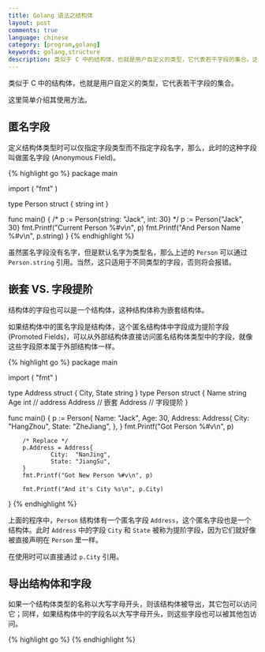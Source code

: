 ```yaml
---
title: Golang 语法之结构体
layout: post
comments: true
language: chinese
category: [program,golang]
keywords: golang,structure
description: 类似于 C 中的结构体，也就是用户自定义的类型，它代表若干字段的集合。这里简单介绍其使用方法。
---
```


类似于 C 中的结构体，也就是用户自定义的类型，它代表若干字段的集合。

这里简单介绍其使用方法。

<!-- more -->

<!--
什么是结构体

比如将一个员工的 firstName, lastName 和 age 三个属性打包在一起成为一个 employee 结构就是很有意义的。
结构体的声明

type Employee struct {  
    firstName string
    lastName  string
    age       int
}

    1
    2
    3
    4
    5

上面的代码片段声明了一个名为 Employee 的结构体类型，它拥有 firstName, lastName 和 age 三个字段。同一类型的多个字段可以合并到一行（用逗号分隔），并将类型放在后面。上面的结构体中 firstName 与 lastName 都是 string 类型，因此可以将它们写在一起。

type Employee struct {  
    firstName, lastName string
    age, salary         int
}

    1
    2
    3
    4

上面的结构体 Employee 是一个具名结构体（named structure），因为它创建了一个具有名字的结构体类型： Employee 。我们可以定义具名结构体类型的变量。

我们也可以定义一个没有类型名称的结构体，这种结构体叫做匿名结构体（anonymous structures）。

var employee struct {  
        firstName, lastName string
        age int
}

    1
    2
    3
    4

上面的代码片段声明了一个匿名结构体变量 employee。
定义具名结构体变量

下面的程序说明了如何定义一个具名结构体 Employee 的变量。

package main

import (  
    "fmt"
)

type Employee struct {  
    firstName, lastName string
    age, salary         int
}

func main() {

    //creating structure using field names
    emp1 := Employee{
        firstName: "Sam",
        age:       25,
        salary:    500,
        lastName:  "Anderson",
    }

    //creating structure without using field names
    emp2 := Employee{"Thomas", "Paul", 29, 800}

    fmt.Println("Employee 1", emp1)
    fmt.Println("Employee 2", emp2)
}

    1
    2
    3
    4
    5
    6
    7
    8
    9
    10
    11
    12
    13
    14
    15
    16
    17
    18
    19
    20
    21
    22
    23
    24
    25
    26
    27

在上面的程序中，我们定义了一个名为 Employee 的结构体类型。我们可以通过指定字段的名称和对应的值来创建一个结构体变量，比如在第15行，我们就是通过这种方式定义了 Employee 类型的一个结构体变量 empl。这里字段名称的顺序没必要和声明结构体类型时的一致。例如这里我们将 lastName 放在了最后，程序同样正确运行。

在定义结构体变量时也可以忽略字段名称，例如在第 23 行，我们定义 emp2 时没有指定字段名称。但是通过这种方式定义的结构体变量时，字段值的顺序必须与声明结构体类型时字段的顺序保持一致。

上面的程序输出如下：

Employee 1 {Sam Anderson 25 500}  
Employee 2 {Thomas Paul 29 800} 

    1
    2

定义匿名结构体变量

package main

import (  
    "fmt"
)

func main() {  
    emp3 := struct {
        firstName, lastName string
        age, salary         int
    }{
        firstName: "Andreah",
        lastName:  "Nikola",
        age:       31,
        salary:    5000,
    }

    fmt.Println("Employee 3", emp3)
}

    1
    2
    3
    4
    5
    6
    7
    8
    9
    10
    11
    12
    13
    14
    15
    16
    17
    18
    19

在上面的程序中，第3行定义了一个 匿名结构体变量 emp3。正如我们提到的一样，这种结构体成为匿名结构体，因为它只创建了一个新的结构体变量 emp3，而没有定义新的结构体类型。

程序的输出为：

Employee 3 {Andreah Nikola 31 5000}  

    1

结构体变量的 0 值

当定义一个结构体变量，但是没有给它提供初始值，则对应的字段被赋予它们各自类型的0值。

package main

import (  
    "fmt"
)

type Employee struct {  
    firstName, lastName string
    age, salary         int
}

func main() {  
    var emp4 Employee //zero valued structure
    fmt.Println("Employee 4", emp4)
}

    1
    2
    3
    4
    5
    6
    7
    8
    9
    10
    11
    12
    13
    14
    15
    16

上面的程序定义了 emp4 但是没有赋予任何初值。因此 firstName 和 lastName 被赋值为 string 类型的0值，也就是空字符串。age 和 salary 被赋值为 int 类型的0值，也就是 0 。程序的输出为：

Employee 4 {  0 0}  

    1

可以指定一些字段而忽略一些字段。在这种情况下，被忽略的字段被赋予相应类型的 0 值。

package main

import (  
    "fmt"
)

type Employee struct {  
    firstName, lastName string
    age, salary         int
}

func main() {  
    emp5 := Employee{
        firstName: "John",
        lastName:  "Paul",
    }
    fmt.Println("Employee 5", emp5)
}

    1
    2
    3
    4
    5
    6
    7
    8
    9
    10
    11
    12
    13
    14
    15
    16
    17
    18

在上面的程序中，第14和15行，firstName 和 lastName 被提供了初始值，而 age 和 salary 没有。因此 age 和 salary 被指定为0值。程序的输出为：

Employee 5 {John Paul 0 0} 

    1

访问结构体中的字段

使用点 . 操作符来访问结构体中的字段。

package main

import (  
    "fmt"
)

type Employee struct {  
    firstName, lastName string
    age, salary         int
}

func main() {  
    emp6 := Employee{"Sam", "Anderson", 55, 6000}
    fmt.Println("First Name:", emp6.firstName)
    fmt.Println("Last Name:", emp6.lastName)
    fmt.Println("Age:", emp6.age)
    fmt.Printf("Salary: $%d", emp6.salary)
}

    1
    2
    3
    4
    5
    6
    7
    8
    9
    10
    11
    12
    13
    14
    15
    16
    17
    18

在上面的程序中，通过 emp6.firstName 访问 emp6 中的字段 firstName。程序的输出为：

First Name: Sam  
Last Name: Anderson  
Age: 55  
Salary: $6000 

    1
    2
    3
    4

也可以创建一个 0 值结构体变量，稍后给它的字段一一赋值。

package main

import (  
    "fmt"
)

type Employee struct {  
    firstName, lastName string
    age, salary         int
}

func main() {  
    var emp7 Employee
    emp7.firstName = "Jack"
    emp7.lastName = "Adams"
    fmt.Println("Employee 7:", emp7)
}

    1
    2
    3
    4
    5
    6
    7
    8
    9
    10
    11
    12
    13
    14
    15
    16
    17

上面的程序 emp7 被定义然后给 firstName 和 lastName 赋值。程序的输出为：

Employee 7: {Jack Adams 0 0}  

    1

结构体指针

可以定义指向结构体的指针。

package main

import (  
    "fmt"
)

type Employee struct {  
    firstName, lastName string
    age, salary         int
}

func main() {  
    emp8 := &Employee{"Sam", "Anderson", 55, 6000}
    fmt.Println("First Name:", (*emp8).firstName)
    fmt.Println("Age:", (*emp8).age)
}

    1
    2
    3
    4
    5
    6
    7
    8
    9
    10
    11
    12
    13
    14
    15
    16

在上面的程序中 emp8 是一个指向结构体 Employee 的指针。(*emp8).firstName 是访问 emp8 中 firstName 字段的语法。程序的输出为：

First Name: Sam  
Age: 55  

    1
    2

在 Go 中我们可以使用 emp8.firstName 替代显示解引用 (*emp8).firstName 来访问 firstName 字段。

package main

import (  
    "fmt"
)

type Employee struct {  
    firstName, lastName string
    age, salary         int
}

func main() {  
    emp8 := &Employee{"Sam", "Anderson", 55, 6000}
    fmt.Println("First Name:", emp8.firstName)
    fmt.Println("Age:", emp8.age)
}

    1
    2
    3
    4
    5
    6
    7
    8
    9
    10
    11
    12
    13
    14
    15
    16

在上面的程序中，我们使用了 emp8.firstName 访问 firstName，程序的输出如下：

First Name: Sam  
Age: 55  

    1
    2
-->

## 匿名字段

定义结构体类型时可以仅指定字段类型而不指定字段名字，那么，此时的这种字段叫做匿名字段 (Anonymous Field)。

{% highlight go %}
package main

import (
        "fmt"
)

type Person struct {
        string
        int
}

func main() {
        /* p := Person{string: "Jack", int: 30} */
        p := Person{"Jack", 30}
        fmt.Printf("Current Person %#v\n", p)
        fmt.Printf("And Person Name %#v\n", p.string)
}
{% endhighlight %}

虽然匿名字段没有名字，但是默认名字为类型名，那么上述的 `Person` 可以通过 `Person.string` 引用。当然，这只适用于不同类型的字段，否则将会报错。


## 嵌套 VS. 字段提阶

结构体的字段也可以是一个结构体，这种结构体称为嵌套结构体。

如果结构体中的匿名字段是结构体，这个匿名结构体中字段成为提阶字段 (Promoted Fields)，可以从外部结构体直接访问匿名结构体类型中的字段，就像这些字段原本属于外部结构体一样。

{% highlight go %}
package main

import (
        "fmt"
)

type Address struct {
        City, State string
}
type Person struct {
        Name string
        Age  int
        // address Address // 嵌套
        Address // 字段提阶
}

func main() {
        p := Person{
                Name: "Jack",
                Age:  30,
                Address: Address{
                        City:  "HangZhou",
                        State: "ZheJiang",
                },
        }
        fmt.Printf("Got Person %#v\n", p)

        /* Replace */
        p.Address = Address{
                City:  "NanJing",
                State: "JiangSu",
        }
        fmt.Printf("Got New Person %#v\n", p)

        fmt.Printf("And it's City %s\n", p.City)
}
{% endhighlight %}

上面的程序中，`Person` 结构体有一个匿名字段 `Address`，这个匿名字段也是一个结构体。此时 `Address` 中的字段 `City` 和 `State` 被称为提阶字段，因为它们就好像被直接声明在 `Person` 里一样。

在使用时可以直接通过 `p.City` 引用。

## 导出结构体和字段

如果一个结构体类型的名称以大写字母开头，则该结构体被导出，其它包可以访问它；同样，如果结构体中的字段名以大写字母开头，则这些字段也可以被其他包访问。



<!--
package computer

type Spec struct { //exported struct  
    Maker string //exported field
    model string //unexported field
    Price int //exported field
}


上面的程序创建了一个包 computer，该包中导出了一个结构体类型 Spec，以及它的两个字段 Maker 和 Price，它还有一个未导出字段 model。让我们从另外的一个包导入这个包并使用 Spec 结构体。

package main

import "structs/computer"  
import "fmt"

func main() {  
    var spec computer.Spec
    spec.Maker = "apple"
    spec.Price = 50000
    fmt.Println("Spec:", spec)
}


在上面的程序中，第 8 行和第 9 行，我们访问了 Spec 结构体的两个导出的字段 Makder 和 Price。程序的输出为：Spec: {apple 50000}。

如果我们试图访问未导出的字段 model，程序将会报错。

package main

import "structs/computer"  
import "fmt"

func main() {  
    var spec computer.Spec
    spec.Maker = "apple"
    spec.Price = 50000
    spec.model = "Mac Mini"
    fmt.Println("Spec:", spec)
}

上面的程序第10行，我们试图访问未导出的字段 model。运行这个程序将会报错：structsamples.go:10: spec.model undefined (cannot refer to unexported field or method model)。
比较结构体

结构体是值类型，如果其字段是可比较的，则该结构体就是可以比较的。如果两个结构体变量的所有非空字段都相等，则认为这两个结构体变量相等。

package main

import (  
    "fmt"
)

type name struct {  
    firstName string
    lastName string
}


func main() {  
    name1 := name{"Steve", "Jobs"}
    name2 := name{"Steve", "Jobs"}
    if name1 == name2 {
        fmt.Println("name1 and name2 are equal")
    } else {
        fmt.Println("name1 and name2 are not equal")
    }

    name3 := name{firstName:"Steve", lastName:"Jobs"}
    name4 := name{}
    name4.firstName = "Steve"
    if name3 == name4 {
        fmt.Println("name3 and name4 are equal")
    } else {
        fmt.Println("name3 and name4 are not equal")
    }
}

在上面的程序中，name 结构体类型包含两个 string 字段。因为 string 是可比较的，因此两个 name 类型的变量也是可以比较的。

在上面的程序中，name1 和 name2 是相等的，而 name3 和 name4 是不相等的。程序的输出如下：

name1 and name2 are equal  
name3 and name4 are not equal 

    1
    2

如果结构体包含不可比较的类型的字段，那么这两个结构体是不可比较的。

package main

import (  
    "fmt"
)

type image struct {  
    data map[int]int
}

func main() {  
    image1 := image{data: map[int]int{
        0: 155,
    }}
    image2 := image{data: map[int]int{
        0: 155,
    }}
    if image1 == image2 {
        fmt.Println("image1 and image2 are equal")
    }
}

    1
    2
    3
    4
    5
    6
    7
    8
    9
    10
    11
    12
    13
    14
    15
    16
    17
    18
    19
    20
    21

在上面的程序中，image 结构体类型包含了一个字段 data，该字段是 map 类型。map 是不可比较的类型，因此 image1 和 image2 是不可比较的。如果你运行这个程序，将报错：main.go:18: invalid operation: image1 == image2 (struct containing map[int]int cannot be compared).。

在 github 上可以找到本教程的代码。
-->

{% highlight go %}
{% endhighlight %}

